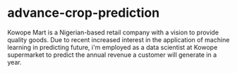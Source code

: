 # advance-crop-prediction
Kowope Mart is a Nigerian-based retail company with a vision to provide quality goods. Due to recent increased interest in the application of machine learning in predicting future, i'm employed as a data scientist at Kowope supermarket to predict the annual revenue a customer will generate in a year.
